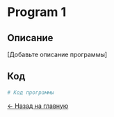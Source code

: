 # Program 1

## Описание
[Добавьте описание программы]

## Код
```python
# Код программы
```

[← Назад на главную](README.md)
